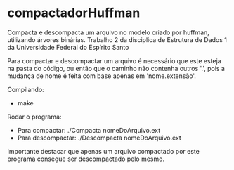 # compactadorHuffman
Compacta e descompacta um arquivo no modelo criado por huffman, utilizando árvores binárias.
Trabalho 2 da disciplica de Estrutura de Dados 1 da Universidade Federal do Espírito Santo

Para compactar e descompactar um arquivo é necessário que este esteja na pasta do código, ou então que o caminho não contenha outros '.', pois a mudança de nome é feita com base apenas em 'nome.extensão'.

Compilando:
* make

Rodar o programa:
* Para compactar: ./Compacta nomeDoArquivo.ext
* Para descompactar: ./Descompacta nomeDoArquivo.ext

Importante destacar que apenas um arquivo compactado por este programa consegue ser descompactado pelo mesmo.
